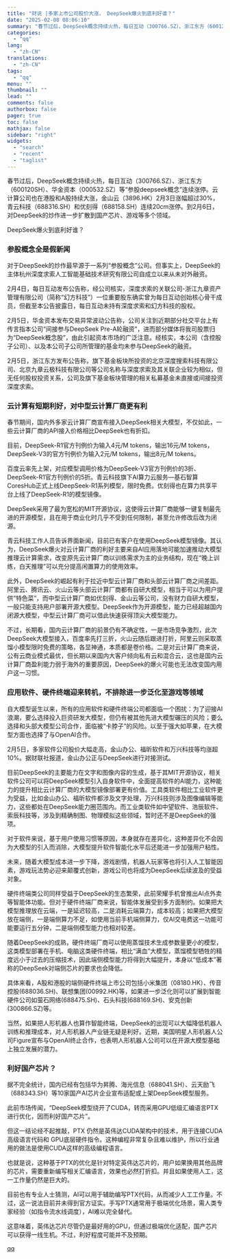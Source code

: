 ```yaml
---
title: "财说 |多家上市公司股价大涨， DeepSeek爆火到底利好谁？"
date: "2025-02-08 08:06:10"
summary: "春节过后，DeepSeek概念持续火热，每日互动（300766.SZ）、浙江东方（600120SH）..."
categories:
  - "qq"
lang:
  - "zh-CN"
translations:
  - "zh-CN"
tags:
  - "qq"
menu: ""
thumbnail: ""
lead: ""
comments: false
authorbox: false
pager: true
toc: false
mathjax: false
sidebar: "right"
widgets:
  - "search"
  - "recent"
  - "taglist"
---
```


春节过后，DeepSeek概念持续火热，每日互动（300766.SZ）、浙江东方（600120SH）、华金资本（000532.SZ）等“参股deepseek概念”连续涨停。云计算公司也在港股和A股持续大涨，金山云（3896.HK）2月3日涨幅超过30%，青云科技（688316.SH）和优刻得（688158.SH）连续20cm涨停。到2月6日，对DeepSeek的炒作进一步扩散到国产芯片、游戏等多个领域。

DeepSeek爆火到底利好谁？

### 参股概念全是假新闻

对于DeepSeek的炒作最早源于一系列“参股概念”公司。但事实上，DeepSeek的主体杭州深度求索人工智能基础技术研究有限公司自成立以来从未对外融资。

2月4日，每日互动发布公告称，经公司核实，深度求索的关联公司-浙江九章资产管理有限公司（简称“幻方科技”）一位重要股东确实曾为每日互动创始核心骨干成员，但截至本公告披露日，每日互动未持有深度求索和幻方科技的股权。

2月5日，华金资本发布交易异常波动公告称，公司关注到近期部分社交平台上有传言指本公司“间接参与DeepSeek Pre-A轮融资”，进而部分媒体将我司股票归为“DeepSeek概念股”，由此引起资本市场的广泛注意。经核实，本公司（含控股子公司）、以及本公司子公司所管理的基金均未参与DeepSeek的融资。

2月5日，浙江东方发布公告称，旗下基金板块所投资的北京深度搜索科技有限公司、北京九章云极科技有限公司等公司名称与深度求索及其关联企业较为相似，但无任何股权投资关系，公司及旗下基金板块管理的相关私募基金未直接或间接投资深度求索。

### 云计算有短期利好，对中型云计算厂商更有利

春节期间，国内外多家云计算厂商宣布接入DeepSeek相关大模型，不仅如此，一些云计算厂商的API接入价格相比DeepSeek也有折扣。

目前，DeepSeek-R1官方刊例价为输入4元/M tokens，输出16元/M tokens，DeepSeek-V3的官方刊例价为输入2元/M tokens，输出8元/M tokens。

百度云率先上架，对应模型调用价格为DeepSeek-V3官方刊例价的3折、DeepSeek-R1官方刊例价的5折。青云科技旗下AI算力云服务—基石智算CoresHub正式上线DeepSeek-R1系列模型，限时免费。优刻得也在算力共享平台上线了DeepSeek-R1的模型镜像。

DeepSeek采用了最为宽松的MIT开源协议，这使得云计算厂商能够一键复制最先进的开源模型，且在用于商业化时几乎不受到任何限制，甚至允许修改后改为闭源。

青云科技工作人员告诉界面新闻，目前已有客户在使用DeepSeek模型镜像。其认为，DeepSeek爆火对云计算厂商的利好主要来自AI应用落地可能加速推动大模型推理云计算需求，改变原先云计算厂商以训练需求为主的业务结构，现在“晚上训练，白天推理”可以充分提高闲置算力的使用效率。

此外，DeepSeek的崛起有利于拉近中型云计算厂商和头部云计算厂商之间差距。阿里云、腾讯云、火山云等头部云计算厂商都有自研大模型，相当于可以为用户提供“特色菜”，而中型云计算厂商如优刻得、金山云等公司，没有财力自研大模型，一般只能支持用户部署开源大模型。DeepSeek作为开源模型，能力已经超越国内闭源大模型，中型云计算厂商可以借此快速获得顶尖大模型能力。

不过，长期看，国内云计算厂商的前景仍有不确定性，一是市场竞争激烈，此次DeepSeek大模型接入，百度率先打三折，火山云随后跟进打折，阿里云则采取蒸馏小模型限时免费的策略，各显神通，本质都是卷价格。二是对云计算厂商来说，公有云商业模式最优，但长期以来国内大客户倾向私有云和混合云，这也是国内云计算厂商盈利能力弱于海外的重要原因，DeepSeek的爆火可能也无法改变国内用户这一习惯。

### 应用软件、硬件终端迎来转机，不排除进一步泛化至游戏等领域

自大模型诞生以来，所有的应用软件和硬件终端公司都面临一个困扰：为了迎接AI浪潮，要么选择投入巨资研发大模型，但仍有被其他先进大模型碾压的风险；要么选择和头部大模型公司合作，面临被“卡脖子”的风险。以至于强大如苹果，在大模型方面也选择了与OpenAI合作。

2月5日，多家软件公司股价大幅走高，金山办公、福昕软件和万兴科技等均涨超10%。据财联社报道，金山办公正与DeepSeek进行对接测试。

目前DeepSeek的主要能力在文字和图像内容的生成，基于其MIT开源协议，相关软件公司可以将DeepSeek模型引入自身软件中，全面提高软件的AI能力，这种能力的提升相比云计算厂商的大模型镜像部署更有价值。工具类软件相比工业软件更为受益，比如金山办公、福昕软件都涉及文字处理，万兴科技则涉及图像编辑等能力，这些都处在DeepSeek能力圈范围内。而工业类软件如中望软件、浩辰软件、索辰科技等，涉及到精确制图、物理模拟这些领域，暂时还不是DeepSeek的强项。

对于软件来说，基于用户使用习惯等原因，本身就存在差异化，这种差异化不会因为大模型的引入而消除，大模型提升软件智能化水平后还能进一步加强用户粘性。

未来，随着大模型成本进一步下降，游戏剧情，机器人玩家等也将引入人工智能因素，游戏玩法势必迎来颠覆式创新，游戏公司也将成为DeepSeek后续波及的受益对象。

硬件终端类公司同样受益于DeepSeek的生态繁荣，此前荣耀手机曾推出AI点外卖等智能体功能。但对于硬件终端厂商来说，智能体发展受到多方面制约。如果把大模型推理放在云端，一是延迟较高，二是消耗云端算力，成本较高；如果把大模型放在端侧，一是端侧算力不足，如使用当前手机端侧算力，仅AI交电费这一功能可能要运行五分钟，二是端侧模型能力也相对较差。

随着DeepSeek的成熟，硬件终端厂商可以使用蒸馏技术生成参数量更小的模型，这类模型部署在手机、电脑这类硬件终端，相比“满血”大模型，蒸馏模型牺牲的精度远小于过去的压缩技术，因此端侧模型能力将得到大幅提升，本身以“低成本”著称的DeepSeek对端侧芯片的要求也会降低。

具体来看，A股和港股的端侧硬件终端上市公司包括小米集团（08180.HK）、传音控股(688036.SH)、联想集团(00992.HK)等，如果进一步泛化则可以扩展到智能硬件公司如萤石网络(688475.SH)、石头科技(688169.SH)、安克创新(300866.SZ)等。

当然，如果把人形机器人也算作智能终端，DeepSeek的出现可以大幅降低机器人训练和推理成本，对人形机器人产业链无疑是利好。近期，美国明星人形机器人公司Figure宣布与OpenAI终止合作，也表明人形机器人公司可以在开源大模型基础上独立发展的潜力。

### 利好国产芯片？

据不完全统计，国内已经有包括华为昇腾、海光信息（688041.SH）、云天励飞（688343.SH）等10家国产AI芯片企业宣布适配或上架DeepSeek模型服务。

此前市场传闻，“DeepSeek模型绕开了CUDA，转而采用GPU低级汇编语言PTX进行优化，因而利好国产芯片”。

但这一结论经不起推敲，PTX 仍然是英伟达CUDA架构中的技术，用于连接CUDA高级语言代码和 GPU底层硬件指令。这种编程非常复杂且难以维护，所以行业通用的做法是使用CUDA这样的高级编程语言。

也就是说，这种基于PTX的优化是针对特定英伟达芯片的，用户如果换用其他品牌的芯片，需要重新编写相关汇编语言，效果也必然打折扣。并且如果使用人工，这一工作量仍然是巨大的。

目前也有专业人士猜测，AI可以用于辅助编写PTX代码，从而减少人工工作量。不过，这一说法目前并未得到官方证实。手写PTX通常用于极端优化场景，需人类专家经验（如指令流水线调度），AI难以完全替代。

这意味着，英伟达芯片尽管仍是最好用的GPU，但通过极端优化适配，国产芯片可以获得一线生机。不过，利好程度可能并不及预期。

[qq](https://new.qq.com/rain/a/20250208A01FU400)
